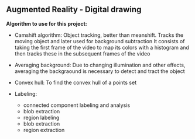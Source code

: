 ## Augmented Reality - Digital drawing

**Algorithm to use for this project:**


   - Camshift algorithm:
        Object tracking, better than meanshift. Tracks the moving object and later used for background subtraction
        It consists of taking the first frame of the video to map its colors with a histogram and then tracks these in the subsequent frames of the video

   - Averaging background:
        Due to changing illumination and other effects, averaging the backgraound is necessary to detect and tract the object

   - Convex hull:
        To find the convex hull of a points set

   - Labeling:
        - connected component labeling and analysis
        - blob extraction
        - region labeling
        - blob extraction
        - region extraction


